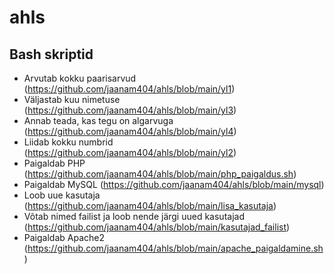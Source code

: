 # ahls
## Bash skriptid
* Arvutab kokku paarisarvud (https://github.com/jaanam404/ahls/blob/main/yl1)
* Väljastab kuu nimetuse (https://github.com/jaanam404/ahls/blob/main/yl3)
* Annab teada, kas tegu on algarvuga (https://github.com/jaanam404/ahls/blob/main/yl4)
* Liidab kokku numbrid (https://github.com/jaanam404/ahls/blob/main/yl2)
* Paigaldab PHP (https://github.com/jaanam404/ahls/blob/main/php_paigaldus.sh)
* Paigaldab MySQL (https://github.com/jaanam404/ahls/blob/main/mysql)
* Loob uue kasutaja (https://github.com/jaanam404/ahls/blob/main/lisa_kasutaja)
* Võtab nimed failist ja loob nende järgi uued kasutajad (https://github.com/jaanam404/ahls/blob/main/kasutajad_failist)
* Paigaldab Apache2 (https://github.com/jaanam404/ahls/blob/main/apache_paigaldamine.sh)
